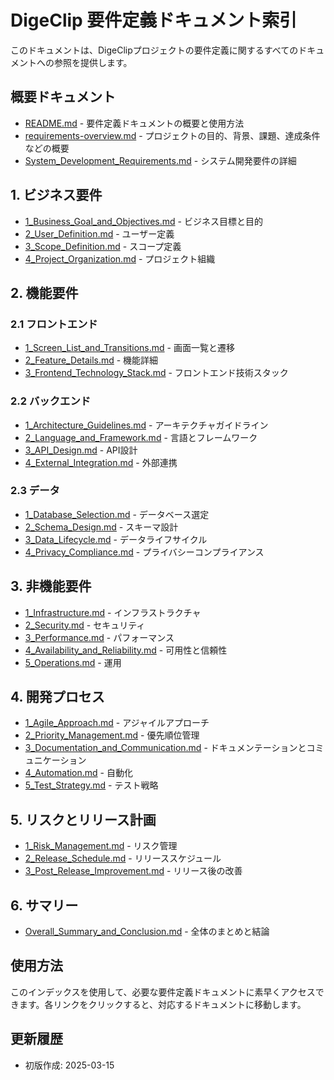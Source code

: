 # DigeClip 要件定義ドキュメント索引

このドキュメントは、DigeClipプロジェクトの要件定義に関するすべてのドキュメントへの参照を提供します。

## 概要ドキュメント

- [README.md](./README.md) - 要件定義ドキュメントの概要と使用方法
- [requirements-overview.md](./requirements-overview.md) - プロジェクトの目的、背景、課題、達成条件などの概要
- [System_Development_Requirements.md](./System_Development_Requirements.md) - システム開発要件の詳細

## 1. ビジネス要件

- [1_Business_Goal_and_Objectives.md](./1_Business_Requirements/1_Business_Goal_and_Objectives.md) - ビジネス目標と目的
- [2_User_Definition.md](./1_Business_Requirements/2_User_Definition.md) - ユーザー定義
- [3_Scope_Definition.md](./1_Business_Requirements/3_Scope_Definition.md) - スコープ定義
- [4_Project_Organization.md](./1_Business_Requirements/4_Project_Organization.md) - プロジェクト組織

## 2. 機能要件

### 2.1 フロントエンド

- [1_Screen_List_and_Transitions.md](./2_Functional_Requirements/frontend/1_Screen_List_and_Transitions.md) - 画面一覧と遷移
- [2_Feature_Details.md](./2_Functional_Requirements/frontend/2_Feature_Details.md) - 機能詳細
- [3_Frontend_Technology_Stack.md](./2_Functional_Requirements/frontend/3_Frontend_Technology_Stack.md) - フロントエンド技術スタック

### 2.2 バックエンド

- [1_Architecture_Guidelines.md](./2_Functional_Requirements/backend/1_Architecture_Guidelines.md) - アーキテクチャガイドライン
- [2_Language_and_Framework.md](./2_Functional_Requirements/backend/2_Language_and_Framework.md) - 言語とフレームワーク
- [3_API_Design.md](./2_Functional_Requirements/backend/3_API_Design.md) - API設計
- [4_External_Integration.md](./2_Functional_Requirements/backend/4_External_Integration.md) - 外部連携

### 2.3 データ

- [1_Database_Selection.md](./2_Functional_Requirements/data/1_Database_Selection.md) - データベース選定
- [2_Schema_Design.md](./2_Functional_Requirements/data/2_Schema_Design.md) - スキーマ設計
- [3_Data_Lifecycle.md](./2_Functional_Requirements/data/3_Data_Lifecycle.md) - データライフサイクル
- [4_Privacy_Compliance.md](./2_Functional_Requirements/data/4_Privacy_Compliance.md) - プライバシーコンプライアンス

## 3. 非機能要件

- [1_Infrastructure.md](./3_NonFunctional_Requirements/1_Infrastructure.md) - インフラストラクチャ
- [2_Security.md](./3_NonFunctional_Requirements/2_Security.md) - セキュリティ
- [3_Performance.md](./3_NonFunctional_Requirements/3_Performance.md) - パフォーマンス
- [4_Availability_and_Reliability.md](./3_NonFunctional_Requirements/4_Availability_and_Reliability.md) - 可用性と信頼性
- [5_Operations.md](./3_NonFunctional_Requirements/5_Operations.md) - 運用

## 4. 開発プロセス

- [1_Agile_Approach.md](./4_Development_Process/1_Agile_Approach.md) - アジャイルアプローチ
- [2_Priority_Management.md](./4_Development_Process/2_Priority_Management.md) - 優先順位管理
- [3_Documentation_and_Communication.md](./4_Development_Process/3_Documentation_and_Communication.md) - ドキュメンテーションとコミュニケーション
- [4_Automation.md](./4_Development_Process/4_Automation.md) - 自動化
- [5_Test_Strategy.md](./4_Development_Process/5_Test_Strategy.md) - テスト戦略

## 5. リスクとリリース計画

- [1_Risk_Management.md](./5_Risk_and_Release_Plan/1_Risk_Management.md) - リスク管理
- [2_Release_Schedule.md](./5_Risk_and_Release_Plan/2_Release_Schedule.md) - リリーススケジュール
- [3_Post_Release_Improvement.md](./5_Risk_and_Release_Plan/3_Post_Release_Improvement.md) - リリース後の改善

## 6. サマリー

- [Overall_Summary_and_Conclusion.md](./6_Summary/Overall_Summary_and_Conclusion.md) - 全体のまとめと結論

## 使用方法

このインデックスを使用して、必要な要件定義ドキュメントに素早くアクセスできます。各リンクをクリックすると、対応するドキュメントに移動します。

## 更新履歴

- 初版作成: 2025-03-15